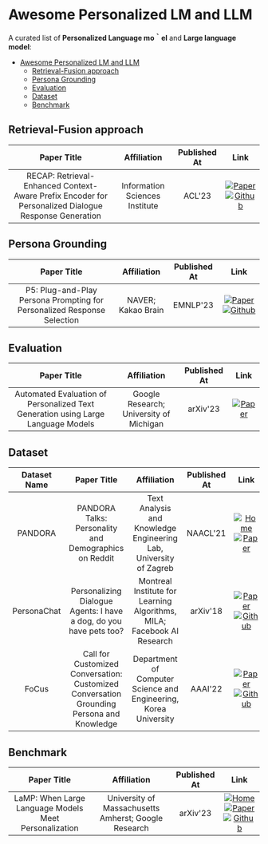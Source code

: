 # Awesome Personalized LM and LLM

A curated list of **Personalized Language mo｀el** and **Large language model**:
- [Awesome Personalized LM and LLM](#awesome-personalized-lm-and-llm)
  - [Retrieval-Fusion approach](#retrieval-fusion-approach)
  - [Persona Grounding](#persona-grounding)
  - [Evaluation](#evaluation)
  - [Dataset](#dataset)
  - [Benchmark](#benchmark)

## Retrieval-Fusion approach
|                                             Paper Title                                              |          Affiliation           | Published At |                                                                                                              Link                                                                                                              |
| :--------------------------------------------------------------------------------------------------: | :----------------------------: | :----------: | :----------------------------------------------------------------------------------------------------------------------------------------------------------------------------------------------------------------------------: |
| RECAP: Retrieval-Enhanced Context-Aware Prefix Encoder for Personalized Dialogue Response Generation | Information Sciences Institute |    ACL'23    | [![Paper](https://img.shields.io/badge/Paper-blue)](https://arxiv.org/abs/2306.07206) [![Github](https://img.shields.io/github/stars/isi-nlp/RECAP.svg?style=social&label=Github)](https://github.com/isi-nlp/RECAP/tree/main) |

## Persona Grounding
|                                             Paper Title                                              |          Affiliation           | Published At |                                                                                                              Link                                                                                                              |
| :--------------------------------------------------------------------------------------------------: | :----------------------------: | :----------: | :----------------------------------------------------------------------------------------------------------------------------------------------------------------------------------------------------------------------------: |
| P5: Plug-and-Play Persona Prompting for Personalized Response Selection | NAVER; Kakao Brain |    EMNLP'23    | [![Paper](https://img.shields.io/badge/Paper-blue)](https://arxiv.org/abs/2310.06390) [![Github](https://img.shields.io/github/stars/rungjoo/plug-and-play-prompt-persona.svg?style=social&label=Github)](https://github.com/rungjoo/plug-and-play-prompt-persona) |

## Evaluation
|                                             Paper Title                                              |          Affiliation           | Published At |                                                                                                              Link                                                                                                              |
| :--------------------------------------------------------------------------------------------------: | :----------------------------: | :----------: | :----------------------------------------------------------------------------------------------------------------------------------------------------------------------------------------------------------------------------: |
| Automated Evaluation of Personalized Text Generation using Large Language Models | Google Research; University of Michigan |    arXiv'23    | [![Paper](https://img.shields.io/badge/Paper-blue)](https://arxiv.org/abs/2310.11593) |


## Dataset
| Dataset Name | Paper Title | Affiliation | Published At | Link |
| :---------: | :---------: | :---------: | :----------: | :--: |
PANDORA | PANDORA Talks: Personality and Demographics on Reddit | Text Analysis and Knowledge Engineering Lab, University of Zagreb            |  NAACL'21            | [![Home](https://img.shields.io/badge/Home-red)](https://psy.takelab.fer.hr/datasets/all/pandora/) [![Paper](https://img.shields.io/badge/Paper-blue)](https://arxiv.org/abs/2004.04460) |
PersonaChat | Personalizing Dialogue Agents: I have a dog, do you have pets too? | Montreal Institute for Learning Algorithms, MILA; Facebook AI Research            |  arXiv'18            | [![Paper](https://img.shields.io/badge/Paper-blue)](https://arxiv.org/abs/1801.07243)[![Github](https://img.shields.io/github/stars/facebookresearch/ParlAI.svg?style=social&label=Github)](https://github.com/facebookresearch/ParlAI/tree/personachat/projects/personachat) |
FoCus | Call for Customized Conversation: Customized Conversation Grounding Persona and Knowledge | Department of Computer Science and Engineering, Korea University            |  AAAI'22            | [![Paper](https://img.shields.io/badge/Paper-blue)](https://arxiv.org/abs/2112.08619)[![Github](https://img.shields.io/github/stars/pkchat-focus/FoCus.svg?style=social&label=Github)](https://github.com/pkchat-focus/FoCus) |

## Benchmark
|                      Paper Title                      |                     Affiliation                      | Published At |                                                                                                                                      Link                                                                                                                                      |
| :---------------------------------------------------: | :--------------------------------------------------: | :----------: | :----------------------------------------------------------------------------------------------------------------------------------------------------------------------------------------------------------------------------------------------------------------------------: |
| LaMP: When Large Language Models Meet Personalization | University of Massachusetts Amherst; Google Research |   arXiv'23   | [![Home](https://img.shields.io/badge/Home-red)](https://lamp-benchmark.github.io/) [![Paper](https://img.shields.io/badge/Paper-blue)](https://arxiv.org/abs/2304.11406) [![Github](https://img.shields.io/github/stars/LaMP-Benchmark/LaMP.svg?style=social&label=Github)](https://github.com/LaMP-Benchmark/LaMP) |
